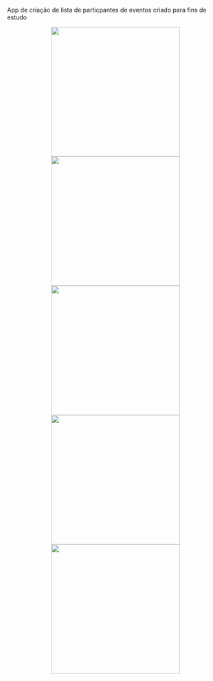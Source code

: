 App de criação de lista de particpantes de eventos
criado para fins de estudo

<div align="center">
<img src="https://github.com/betocosta360/imhere/assets/42754685/ac6de498-b870-4187-89be-9722df29f146" width="300" />
</div>

<div align="center">
<img src="https://github.com/betocosta360/imhere/assets/42754685/5a54e8e0-9db1-47f9-b15d-20dc24ab20f9" width="300" />
</div>

<div align="center">
<img src="https://github.com/betocosta360/imhere/assets/42754685/87b514de-1826-46e7-8326-26a6e78cd9b4" width="300" />
</div>

<div align="center">
<img src="https://github.com/betocosta360/imhere/assets/42754685/b3afbef4-0a8f-4dcc-8c4b-06c005215aab" width="300" />
</div>

<div align="center">
<img src="https://github.com/betocosta360/imhere/assets/42754685/84ff8042-d7d4-4fd6-85a1-985eb3de083f" width="300" />
</div>
